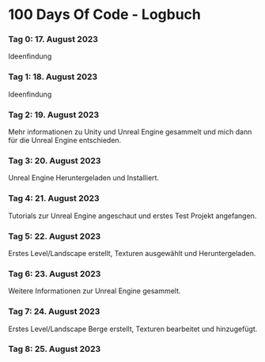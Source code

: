 # 100 Days Of Code - Logbuch

### Tag 0: 17. August 2023 
Ideenfindung

### Tag 1: 18. August 2023
Ideenfindung

### Tag 2: 19. August 2023 
Mehr informationen zu Unity und Unreal Engine gesammelt und mich dann für die Unreal Engine entschieden.

### Tag 3: 20. August 2023 
Unreal Engine Heruntergeladen und Installiert.

### Tag 4: 21. August 2023 
Tutorials zur Unreal Engine angeschaut und erstes Test Projekt angefangen.

### Tag 5: 22. August 2023
Erstes Level/Landscape erstellt, Texturen ausgewählt und Heruntergeladen.

### Tag 6: 23. August 2023 
Weitere Informationen zur Unreal Engine gesammelt.

### Tag 7: 24. August 2023 
Erstes Level/Landscape Berge erstellt, Texturen bearbeitet und hinzugefügt.

### Tag 8: 25. August 2023

